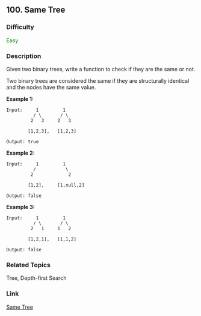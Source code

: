 ## 100. Same Tree
### Difficulty

 <font color=green>Easy</font>

### Description

Given two binary trees, write a function to check if they are the same or not.

Two binary trees are considered the same if they are structurally identical
and the nodes have the same value.

**Example 1:**
            Input:     1         1              / \       / \             2   3     2   3                [1,2,3],   [1,2,3]        Output: true    

**Example 2:**
            Input:     1         1              /           \             2             2                [1,2],     [1,null,2]        Output: false    

**Example 3:**
            Input:     1         1              / \       / \             2   1     1   2                [1,2,1],   [1,1,2]        Output: false    


### Related Topics

Tree, Depth-first Search


### Link
[Same Tree](https://leetcode.com/problems/same-tree)
